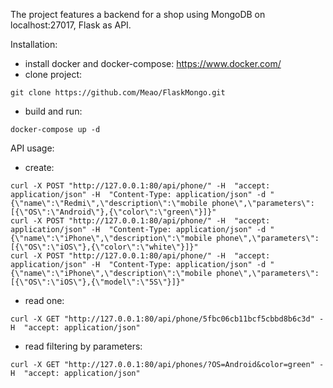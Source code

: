 
The project features a backend for a shop using MongoDB on localhost:27017, Flask as API.

Installation:

- install docker and docker-compose:
https://www.docker.com/
- clone project:
```
git clone https://github.com/Meao/FlaskMongo.git
```
- build and run:
```
docker-compose up -d
```

API usage:

- create:
```
curl -X POST "http://127.0.0.1:80/api/phone/" -H  "accept: application/json" -H  "Content-Type: application/json" -d "{\"name\":\"Redmi\",\"description\":\"mobile phone\",\"parameters\":[{\"OS\":\"Android\"},{\"color\":\"green\"}]}"
curl -X POST "http://127.0.0.1:80/api/phone/" -H  "accept: application/json" -H  "Content-Type: application/json" -d "{\"name\":\"iPhone\",\"description\":\"mobile phone\",\"parameters\":[{\"OS\":\"iOS\"},{\"color\":\"white\"}]}"
curl -X POST "http://127.0.0.1:80/api/phone/" -H  "accept: application/json" -H  "Content-Type: application/json" -d "{\"name\":\"iPhone\",\"description\":\"mobile phone\",\"parameters\":[{\"OS\":\"iOS\"},{\"model\":\"5S\"}]}"
```
- read one:
```
curl -X GET "http://127.0.0.1:80/api/phone/5fbc06cb11bcf5cbbd8b6c3d" -H  "accept: application/json"
```
- read filtering by parameters:
```
curl -X GET "http://127.0.0.1:80/api/phones/?OS=Android&color=green" -H  "accept: application/json"
```